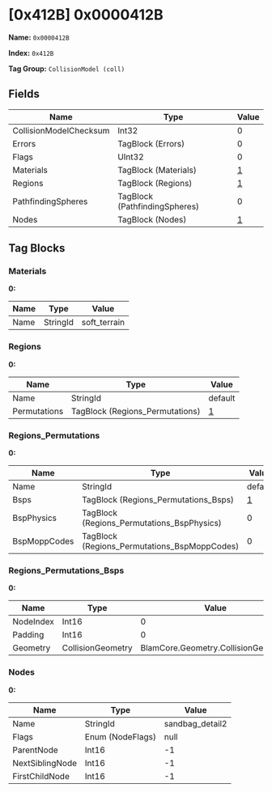 # [0x412B] 0x0000412B

**Name:** ```0x0000412B```

**Index:** ```0x412B```

**Tag Group:** ```CollisionModel (coll)```

## Fields

Name	| Type	| Value
---	|---	|---	|
CollisionModelChecksum	|Int32	|0
Errors	|TagBlock (Errors)	|0
Flags	|UInt32	|0
Materials	|TagBlock (Materials)	|[1](#materials)
Regions	|TagBlock (Regions)	|[1](#regions)
PathfindingSpheres	|TagBlock (PathfindingSpheres)	|0
Nodes	|TagBlock (Nodes)	|[1](#nodes)


## Tag Blocks

### Materials

**0:**

Name	| Type	| Value
---	|---	|---	|
Name	|StringId	|soft_terrain


### Regions

**0:**

Name	| Type	| Value
---	|---	|---	|
Name	|StringId	|default
Permutations	|TagBlock (Regions_Permutations)	|[1](#regions_permutations)


### Regions_Permutations

**0:**

Name	| Type	| Value
---	|---	|---	|
Name	|StringId	|default
Bsps	|TagBlock (Regions_Permutations_Bsps)	|[1](#regions_permutations_bsps)
BspPhysics	|TagBlock (Regions_Permutations_BspPhysics)	|0
BspMoppCodes	|TagBlock (Regions_Permutations_BspMoppCodes)	|0


### Regions_Permutations_Bsps

**0:**

Name	| Type	| Value
---	|---	|---	|
NodeIndex	|Int16	|0
Padding	|Int16	|0
Geometry	|CollisionGeometry	|BlamCore.Geometry.CollisionGeometry


### Nodes

**0:**

Name	| Type	| Value
---	|---	|---	|
Name	|StringId	|sandbag_detail2
Flags	|Enum (NodeFlags)	|null
ParentNode	|Int16	|-1
NextSiblingNode	|Int16	|-1
FirstChildNode	|Int16	|-1


